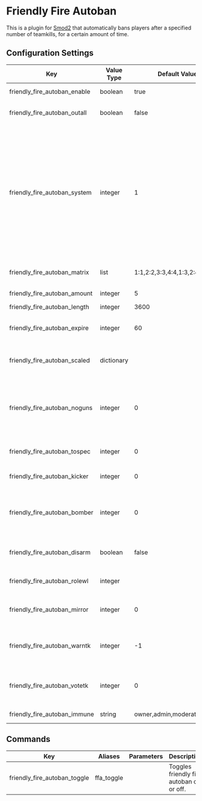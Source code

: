 # Friendly Fire Autoban
This is a plugin for [Smod2](https://github.com/Grover-c13/Smod2) that automatically bans players after a specified number of teamkills, for a certain amount of time.

## Configuration Settings
Key | Value Type | Default Value | Description
--- | --- | --- | ---
friendly_fire_autoban_enable | boolean | true | `Enable` or `Disable` the plugin on each server
friendly_fire_autoban_outall | boolean | false | Print debugging statements to see if your configuration is working correctly
friendly_fire_autoban_system | integer | 1 | Change system for processing teamkills:<br>(1) basic counter that will ban the player instantly upon reaching a threshold,<br>(2) timer-based counter that will ban a player after reaching the threshold but will forgive 1 teamkill every `friendly_fire_autoban_expire` seconds, or<br>(3) allow users to teamkill as much as possible and ban them after they have gone `friendly_fire_autoban_expire` seconds without teamkilling (will ban on round end and player disconnect).
friendly_fire_autoban_matrix | list | 1:1,2:2,3:3,4:4,1:3,2:4,3:1,4:2 | Matrix of `killer:victim` team tuples that the plugins considers teamkills
friendly_fire_autoban_amount | integer | 5 | Amount of teamkills before a ban will be issued.
friendly_fire_autoban_length | integer | 3600 | Length of ban in minutes.
friendly_fire_autoban_expire | integer | 60 | For ban system #2, Time it takes in seconds for teamkill to degrade and not count towards ban.
friendly_fire_autoban_scaled | dictionary |  | For ban system #3, dictionary of amount of teamkills:length of ban that will be processed at the end of the round.
friendly_fire_autoban_noguns | integer | 0 | Number of kills to remove the player's guns as a warning for teamkilling, and will remove guns every time the player picks them up or spawns with them. In ban system #1, this will remove the player's guns for the rest of the round.
friendly_fire_autoban_tospec | integer | 0 | Number of kills at which to put a player into spectator as a warning for teamkilling.
friendly_fire_autoban_kicker | integer | 0 | Number of kills at which to kick the player as a warning for teamkilling.
friendly_fire_autoban_bomber | integer | 0 | Whether to delay grenade damage of thrower by one second [experimental] (2), make player immune to grenade damage (1), or keep disabled (0).
friendly_fire_autoban_disarm | boolean | false | Whether disarmed players should be considered members of the opposite team and role.
friendly_fire_autoban_rolewl | integer |  | Matrix of `killer:victim` role tuples that the plugin will NOT consider teamkills.
friendly_fire_autoban_mirror | integer | 0 | Whether damage should be mirrored back to a teamkiller, with values greater than (1) being considered a multiplier.
friendly_fire_autoban_warntk | integer | -1 | How many teamkills before a ban should a teamkiller be warned (>=1), give a generic warning (0), or give no warning (-1).
friendly_fire_autoban_votetk | integer | 0 | [not implemented yet] The number of teamkills at which to call a vote via the callvote plugin to ban a user by the ban amount.
friendly_fire_autoban_immune | string | owner,admin,moderator | Groups that are immune to being autobanned.

## Commands
Key | Aliases | Parameters | Description
--- | --- | --- | ---
friendly_fire_autoban_toggle | ffa_toggle |  | Toggles friendly fire autoban on or off.
